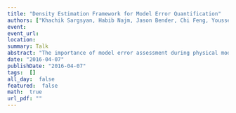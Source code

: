 ```yaml
---
title: "Density Estimation Framework for Model Error Quantification"
authors: ["Khachik Sargsyan, Habib Najm, Jason Bender, Chi Feng, Youssef Marzouk"]
event: 
event_url: 
location: 
summary: Talk
abstract: "The importance of model error assessment during physical model calibration is widely recognized. We highlight the challenges arising in conventional statistical methods accounting for model error, and develop a density estimation framework to quantify and propagate uncertainties due to model errors. The reformulated calibration problem is then tackled with Bayesian techniques. We demonstrate the key strengths of the method on both synthetic cases and on a few practical applications."
date: "2016-04-07"
publishDate: "2016-04-07"
tags:  []
all_day:  false
featured:  false
math:  true
url_pdf: ""
---
```

